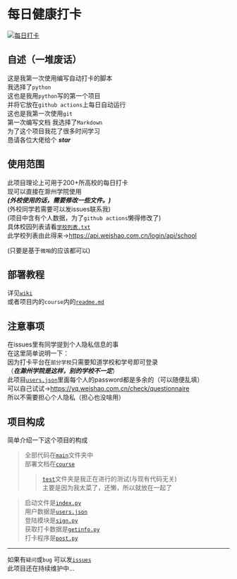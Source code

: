 # 每日健康打卡
[![每日打卡](https://github.com/xsk666/autopost/actions/workflows/test.yml/badge.svg?event=schedule)](https://github.com/xsk666/autopost/actions/workflows/test.yml)


## 自述（一堆废话）

这是我第一次使用编写自动打卡的脚本  
我选择了`python`  
这也是我用`python`写的第一个项目   
并将它放在`github actions`上每日自动运行  
这也是我第一次使用`git`  
第一次编写文档 我选择了`Markdown`   
为了这个项目我花了很多时间学习  
恳请各位大佬给个 ***star***


## 使用范围

此项目理论上可用于200+所高校的每日打卡  
现可以直接在滁州学院使用  
***(外校使用的话，需要修改一些文件。)***  
(外校同学若需要可以发issues联系我)  
(项目中含有个人数据，为了`github actions`懒得修改了)  
具体校园列表请看[`学校列表.txt`](/学校列表.txt)   
此学校列表由此得来-><https://api.weishao.com.cn/login/api/school>

(只要是基于`微哨`的应该都可以)

## 部署教程

详见[`wiki`](https://github.com/xsk666/autopost/wiki )  
或者项目内的`course`内的[`readme.md`](/course/readme.md)

## 注意事项

在issues里有同学提到个人隐私信息的事  
在这里简单说明一下：  
因为打卡平台在`部分学校`只需要知道学校和学号即可登录  
（***在滁州学院是这样，别的学校不一定***）  
此项目[`users.json`](/main/users.json)里面每个人的password都是多余的（可以随便乱填）  
可以自己试试-><https://yq.weishao.com.cn/check/questionnaire>  
所以不需要担心个人隐私（担心也没啥用）


## 项目构成

简单介绍一下这个项目的构成
> 全部代码在[`main`](/main)文件夹中  
> 部署文档在[`course`](/course)
>> [`test`](/test)文件夹是我正在进行的测试(与现有代码无关)  
> > 主要是因为我太菜了，还懒，所以就放在一起了

> 启动文件是[`index.py`](/main/index.py)  
> 用户数据是[`users.json`](/main/users.json)  
> 登陆模块是[`sign.py`](/main/sign.py)   
> 获取打卡数据是[`getinfo.py`](/main/getinfo.py)  
> 打卡程序是[`post.py`](/main/post.py)
---  
如果有`疑问`或`bug` 可以发[`issues`](https://github.com/xsk666/autopost/issues)  
此项目还在持续维护中...